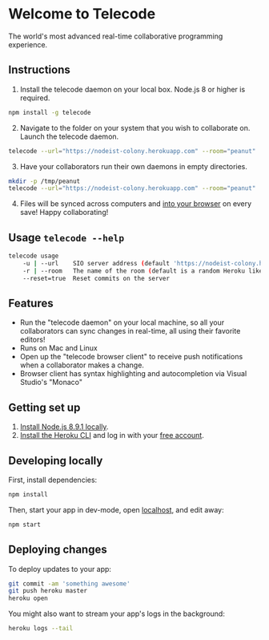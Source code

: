 # Welcome to Telecode

The world's most advanced real-time collaborative programming experience.

## Instructions

1. Install the telecode daemon on your local box. Node.js 8 or higher is required.
```bash
npm install -g telecode
```

2. Navigate to the folder on your system that you wish to collaborate on.
Launch the telecode daemon.
```bash
telecode --url="https://nodeist-colony.herokuapp.com" --room="peanut"
```

3. Have your collaborators run their own daemons in empty directories.
```bash
mkdir -p /tmp/peanut
telecode --url="https://nodeist-colony.herokuapp.com" --room="peanut"
```

4. Files will be synced across computers and [into your browser](https://nodeist-colony.herokuapp.com) on every save!
Happy collaborating!

## Usage `telecode --help`
```bash
telecode usage
    -u | --url    SIO server address (default 'https://nodeist-colony.herokuapp.com/')
    -r | --room   The name of the room (default is a random Heroku like name)
    --reset=true  Reset commits on the server
```

## Features

* Run the "telecode daemon" on your local machine, so all your collaborators can sync changes in real-time, all using their favorite editors!
* Runs on Mac and Linux
* Open up the "telecode browser client" to receive push notifications when a collaborator makes a change.
* Browser client has syntax highlighting and autocompletion via Visual Studio's "Monaco"

## Getting set up

1. [Install Node.js 8.9.1 locally](https://nodejs.org/en/download/).
2. [Install the Heroku CLI](https://devcenter.heroku.com/articles/getting-started-with-nodejs#set-up) and log in with your [free account](https://signup.heroku.com/dc).

## Developing locally

First, install dependencies:

```bash
npm install
```

Then, start your app in dev-mode, open [localhost](http://localhost:5000), and edit away:

```bash
npm start
```

## Deploying changes

To deploy updates to your app:

```bash
git commit -am 'something awesome'
git push heroku master
heroku open
```

You might also want to stream your app's logs in the background:

```bash
heroku logs --tail
```
